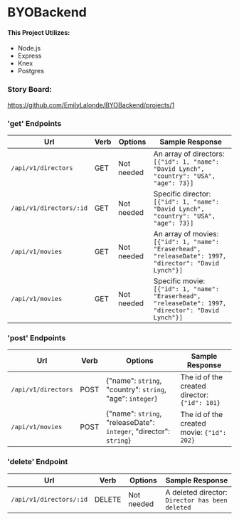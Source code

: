 # BYOBackend

#### This Project Utilizes:
* Node.js
* Express
* Knex
* Postgres


### Story Board:
https://github.com/EmilyLalonde/BYOBackend/projects/1

### 'get' Endpoints
| Url | Verb  | Options  | Sample Response  |
|---|---|---|---|
| `/api/v1/directors` | GET | Not needed | An array of directors: `[{"id": 1, "name": "David Lynch", "country": "USA", "age": 73}]` |
| `/api/v1/directors/:id` | GET | Not needed | Specific director: `[{"id": 1, "name": "David Lynch", "country": "USA", "age": 73}]` |
| `/api/v1/movies` | GET | Not needed | An array of movies: `[{"id": 1, "name": "Eraserhead", "releaseDate": 1997, "director": "David Lynch"}]` |
| `/api/v1/movies` | GET | Not needed | Specific movie: `[{"id": 1, "name": "Eraserhead", "releaseDate": 1997, "director": "David Lynch"}]` |

### 'post' Endpoints
| Url | Verb  | Options  | Sample Response  |
|---|---|---|---|
| `/api/v1/directors` | POST | {"name": `string`, "country": `string`, "age": `integer`} | The id of the created director: `{"id": 101}` |
| `/api/v1/movies` | POST | {"name": `string`, "releaseDate": `integer`, "director": `string`} | The id of the created movie: `{"id": 202}` |

### 'delete' Endpoint
| Url | Verb  | Options  | Sample Response  |
|---|---|---|---|
| `/api/v1/directors/:id` | DELETE | Not needed | A deleted director: `Director has been deleted` |
